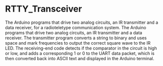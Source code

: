 # RTTY_Transceiver
The Arduino programs that drive two analog circuits, an IR transmitter and a data receiver, for a radioteletype communication system. The Arduino programs that drive two analog circuits, an IR transmitter and a data receiver. The transmitter program converts a string to binary and uses space and mark frequencies to output the correct square wave to the IR LED. The receiving-end code detects if the comparator in the circuit is high or low, and adds a corresponding 1 or 0 to the UART data packet, which is then converted back into ASCII text and displayed in the Arduino terminal.
